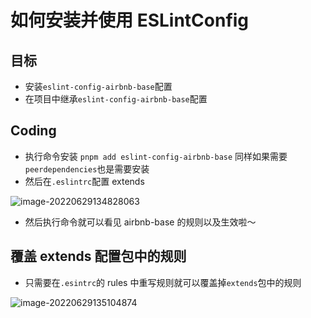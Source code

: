 # 如何安装并使用 ESLintConfig

## 目标

- 安装`eslint-config-airbnb-base`配置
- 在项目中继承`eslint-config-airbnb-base`配置

## Coding

- 执行命令安装 `pnpm add eslint-config-airbnb-base` 同样如果需要`peerdependencies`也是需要安装
- 然后在`.eslintrc`配置 extends

![image-20220629134828063](https://tva1.sinaimg.cn/large/e6c9d24ely1h3p2f4apstj20go0fd755.jpg)

- 然后执行命令就可以看见 airbnb-base 的规则以及生效啦～

## 覆盖 extends 配置包中的规则

- 只需要在`.esintrc`的 rules 中重写规则就可以覆盖掉`extends`包中的规则

![image-20220629135104874](https://tva1.sinaimg.cn/large/e6c9d24ely1h3p2hu4ekcj20er0cgdgg.jpg)